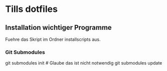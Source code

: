# Tills dotfiles
## Installation wichtiger Programme
Fuehre das Skript im Ordner installscripts aus.

### Git Submodules
git submodules init # Glaube das ist nicht notwendig
git submodules update
